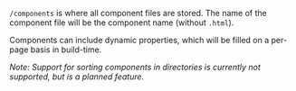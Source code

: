 `/components` is where all component files are stored. The name of the component file will be the component name (without `.html`).

Components can include dynamic properties, which will be filled on a per-page basis in build-time.

*Note: Support for sorting components in directories is currently not supported, but is a planned feature.*